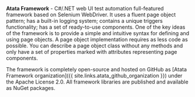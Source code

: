 **Atata Framework** - C#/.NET web UI test automation full-featured framework based on Selenium WebDriver.
It uses a fluent page object pattern;
has a built-in logging system;
contains a unique triggers functionality;
has a set of ready-to-use components.
One of the key ideas of the framework is to provide a simple and intuitive syntax for defining and using page objects.
A page object implementation requires as less code as possible.
You can describe a page object class without any methods and only have a set of properties marked with attributes representing page components.

The framework is completely open-source and hosted on GitHub as
[Atata Framework organization]({{ site.links.atata_github_organization }}) under the Apache License 2.0.
All framework libraries are published and available as NuGet packages.